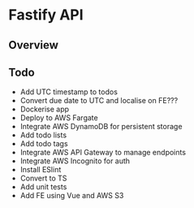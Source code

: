 # Fastify API

## Overview

## Todo
- Add UTC timestamp to todos
- Convert due date to UTC and localise on FE???
- Dockerise app
- Deploy to AWS Fargate
- Integrate AWS DynamoDB for persistent storage
- Add todo lists
- Add todo tags
- Integrate AWS API Gateway to manage endpoints
- Integrate AWS Incognito for auth
- Install ESlint
- Convert to TS
- Add unit tests
- Add FE using Vue and AWS S3
